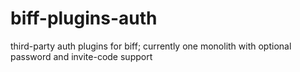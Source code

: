 # biff-plugins-auth
third-party auth plugins for biff; currently one monolith with optional password and invite-code support
